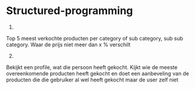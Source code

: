 # Structured-programming
1.
Top 5 meest verkochte producten per category of sub category, sub sub category. 
Waar de prijs niet meer dan x % verschilt

2.
Bekijkt een profile, wat die persoon heeft gekocht. Kijkt wie de meeste overeenkomende producten heeft gekocht en doet een aanbeveling van de producten die die gebruiker al wel heeft gekocht maar de user zelf niet
